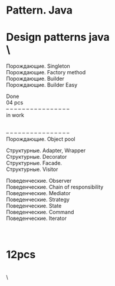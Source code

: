 # Pattern. Java  

Design patterns java  
\
==============================  
Порождающие. Singleton  
Порождающие. Factory method  
Порождающие. Builder  
Порождающие. Builder Easy

Done  
04 pcs  
– – – – – – – – – – – – – – – –  
in work  




\
– – – – – – – – – – – – – – – –  
Порождающие. Object pool  

Структурные. Adapter, Wrapper  
Структурные. Decorator  
Структурные. Facade.  
Структурные. Visitor  

Поведенческие. Observer  
Поведенческие. Chain of responsibility  
Поведенческие. Mediator  
Поведенческие. Strategy  
Поведенческие. State  
Поведенческие. Command  
Поведенческие. Iterator  

\
12pcs  
==============================  
\
\



